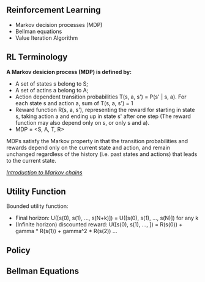 ## Reinforcement Learning

- Markov decision processes (MDP)
- Bellman equations
- Value Iteration Algorithm

## RL Terminology

**A Markov desicion process (MDP) is defined by:**
- A set of states s belong to S;
- A set of actins a belong to A;
- Action dependent transition probabilities T(s, a, s') = P(s' | s, a). For each state s and action a, sum of T(s, a, s') = 1
- Reward function R(s, a, s'), representing the reward for starting in state s, taking action a and ending up in state s' after one step (The reward function may also depend only on s, or only s and a). 
- MDP = <S, A, T, R>

MDPs satisfy the Markov property in that the transition probabilities and rewards depend only on the current state and action, and remain unchanged regardless of the history (i.e. past states and actions) that leads to the current state.

*[Introduction to Markov chains](https://towardsdatascience.com/brief-introduction-to-markov-chains-2c8cab9c98ab)*

## Utility Function

Bounded utility function:
- Final horizon: U([s(0), s(1), ..., s(N+k)]) = U([s(0), s(1), ..., s(N)]) for any k
- (Infinite horizon) discounted reward: U([s(0), s(1), ..., ]) = R(s(0)) + gamma * R(s(1)) + gamma^2 * R(s(2)) ...

## Policy

## Bellman Equations

